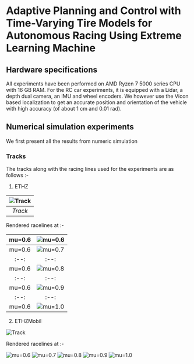 # Adaptive Planning and Control with Time-Varying Tire Models for Autonomous Racing Using Extreme Learning Machine

## Hardware specifications

All experiments have been performed on AMD Ryzen 7 5000 series CPU with 16 GB RAM. For the RC car experiments, it is equipped with a Lidar, a depth dual camera, an IMU and wheel encoders. We however use the Vicon based localization to get an accurate position and orientation of the vehicle with high accuracy (of about 1 cm and 0.01 rad).

## Numerical simulation experiments 

We first present all the results from numeric simulation

### Tracks 

The tracks along with the racing lines used for the experiments are as follows :-

1. ETHZ

| ![Track](https://github.com/dvij542/apacrace/assets/43860166/7031dbe5-4ebb-481e-af0a-91de0672177a) |
|:--:| 
| *Track* |

Rendered racelines at :-

| mu=0.6 | ![mu=0.6](https://github.com/dvij542/apacrace/assets/43860166/cfbb4a36-e02c-4370-bdcd-914c74f0a686) |
|:--:|:--:| 
| mu=0.6 | ![mu=0.7](https://github.com/dvij542/apacrace/assets/43860166/eaf8f0d5-c88a-47eb-93a7-22592b26b452) |
|:--:|:--:|
| mu=0.6 | ![mu=0.8](https://github.com/dvij542/apacrace/assets/43860166/cbb1d89f-941d-48ef-9f60-d9a2e2d82c00) |
|:--:|:--:|
| mu=0.6 | ![mu=0.9](https://github.com/dvij542/apacrace/assets/43860166/6c9e0cd9-d8fc-45b4-b014-37b9e3d4baec) |
|:--:|:--:|
| mu=0.6 | ![mu=1.0](https://github.com/dvij542/apacrace/assets/43860166/38291ddb-2e58-413d-ae41-9ca07071b430) |

2. ETHZMobil

![Track](https://github.com/dvij542/apacrace/assets/43860166/6a0714ae-1a0d-44f5-a081-9c773b0a4798)

Rendered racelines at :-

![mu=0.6](https://github.com/dvij542/apacrace/assets/43860166/ac77b1b8-6347-4b07-8a5e-b6c97105591a)
![mu=0.7](https://github.com/dvij542/apacrace/assets/43860166/9cccc787-a517-4095-a7b1-79ab5ed4df14)
![mu=0.8](https://github.com/dvij542/apacrace/assets/43860166/f0cdaf09-fcec-49ac-ad80-d56a84e246bb)
![mu=0.9](https://github.com/dvij542/apacrace/assets/43860166/4d547a5a-5efe-49af-8212-e2778d1b792f)
![mu=1.0](https://github.com/dvij542/apacrace/assets/43860166/977537e3-072b-4ac7-bf0a-8d53345a5f8f)


